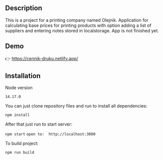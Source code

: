 
## Description
This is a project for a printing company named Olejnik.
Application for calculating base prices for printing products with option
adding a list of suppliers and entering notes stored in localstorage.
App is not finished yet.


## Demo

 👉 https://cennik-druku.netlify.app/

## Installation

Node version

`14.17.0`

You can just clone repository files and run to install all dependencies:

`npm install`

After that just run to start server:

`npm start`
`open to:  http://localhost:3000`

To build project:

`npm run build`

